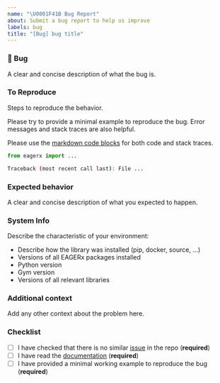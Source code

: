 ```yaml
---
name: "\U0001F41B Bug Report"
about: Submit a bug report to help us improve
labels: bug
title: "[Bug] bug title"
---
```


### 🐛 Bug

A clear and concise description of what the bug is.


### To Reproduce

Steps to reproduce the behavior.

Please try to provide a minimal example to reproduce the bug. Error messages and stack traces are also helpful.

Please use the [markdown code blocks](https://help.github.com/en/articles/creating-and-highlighting-code-blocks)
for both code and stack traces.

```python
from eagerx import ...

```

```bash
Traceback (most recent call last): File ...

```

### Expected behavior

A clear and concise description of what you expected to happen.


### System Info

Describe the characteristic of your environment:
 * Describe how the library was installed (pip, docker, source, ...)
 * Versions of all EAGERx packages installed
 * Python version
 * Gym version
 * Versions of all relevant libraries

### Additional context
Add any other context about the problem here.

### Checklist

- [ ] I have checked that there is no similar [issue](https://github.com/eager-dev/eagerx/issues) in the repo (**required**)
- [ ] I have read the [documentation](https://eagerx.readthedocs.io) (**required**)
- [ ] I have provided a minimal working example to reproduce the bug (**required**)

<!--- This Template is an edited version of the one from https://github.com/DLR-RM/stable-baselines3-->
